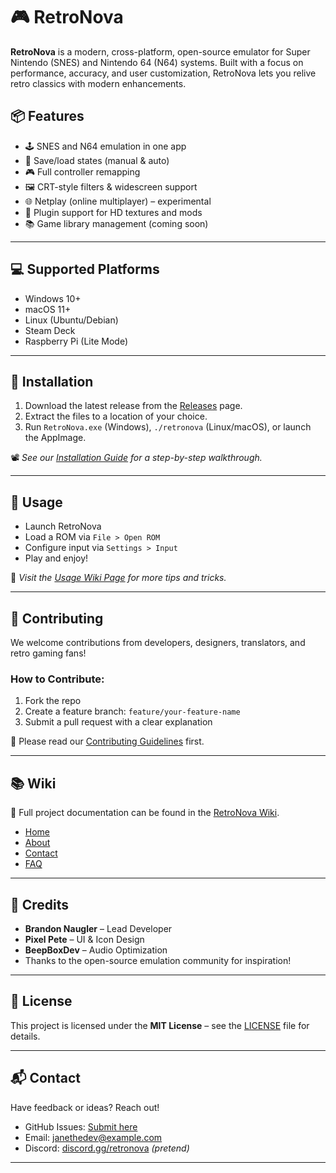 # 🎮 RetroNova

**RetroNova** is a modern, cross-platform, open-source emulator for Super Nintendo (SNES) and Nintendo 64 (N64) systems. Built with a focus on performance, accuracy, and user customization, RetroNova lets you relive retro classics with modern enhancements.

## 📦 Features

- 🕹️ SNES and N64 emulation in one app
- 💾 Save/load states (manual & auto)
- 🎮 Full controller remapping
- 🖼️ CRT-style filters & widescreen support
- 🌐 Netplay (online multiplayer) – experimental
- 🧩 Plugin support for HD textures and mods
- 📚 Game library management (coming soon)

---

## 💻 Supported Platforms

- Windows 10+
- macOS 11+
- Linux (Ubuntu/Debian)
- Steam Deck
- Raspberry Pi (Lite Mode)

---

## 🚀 Installation

1. Download the latest release from the [Releases](https://github.com/RetroNova/RetroNova/releases) page.
2. Extract the files to a location of your choice.
3. Run `RetroNova.exe` (Windows), `./retronova` (Linux/macOS), or launch the AppImage.

📽️ *See our [Installation Guide](https://github.com/RetroNova/RetroNova/wiki/Installation) for a step-by-step walkthrough.*

---

## 🧰 Usage

- Launch RetroNova
- Load a ROM via `File > Open ROM`
- Configure input via `Settings > Input`
- Play and enjoy!

📝 *Visit the [Usage Wiki Page](https://github.com/BNaugler317/July4_Assignment_3/wiki) for more tips and tricks.*

---

## 🤝 Contributing

We welcome contributions from developers, designers, translators, and retro gaming fans!

### How to Contribute:
1. Fork the repo
2. Create a feature branch: `feature/your-feature-name`
3. Submit a pull request with a clear explanation

📄 Please read our [Contributing Guidelines](https://github.com/RetroNova/RetroNova/wiki/Contributing) first.

---

## 📚 Wiki

🧠 Full project documentation can be found in the [RetroNova Wiki](https://github.com/BNaugler317/July4_Assignment_3/wiki).

- [Home](https://github.com/BNaugler317/July4_Assignment_3/wiki)
- [About](https://github.com/BNaugler317/July4_Assignment_3/wiki/About)
- [Contact](https://github.com/BNaugler317/July4_Assignment_3/wiki/Contact)
- [FAQ](https://github.com/BNaugler317/July4_Assignment_3/wiki/FAQ)

---

## 🙌 Credits

- **Brandon Naugler** – Lead Developer  
- **Pixel Pete** – UI & Icon Design  
- **BeepBoxDev** – Audio Optimization  
- Thanks to the open-source emulation community for inspiration!

---

## 📄 License

This project is licensed under the **MIT License** – see the [LICENSE](LICENSE) file for details.

---

## 📬 Contact

Have feedback or ideas? Reach out!

- GitHub Issues: [Submit here](https://github.com/RetroNova/RetroNova/issues)
- Email: janethedev@example.com
- Discord: [discord.gg/retronova](#) *(pretend)*

---
